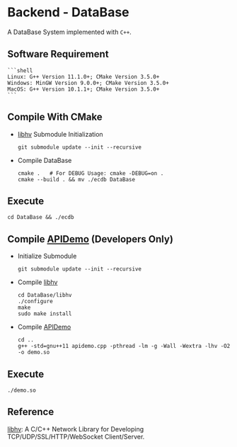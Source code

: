 # Backend - DataBase

A DataBase System implemented with `C++`.

## Software Requirement
    ```shell
    Linux: G++ Version 11.1.0+; CMake Version 3.5.0+
    Windows: MinGW Version 9.0.0+; CMake Version 3.5.0+
    MacOS: G++ Version 10.1.1+; CMake Version 3.5.0+
    ```

## Compile With CMake

- [libhv](https://github.com/ithewei/libhv) Submodule Initialization

    ```shell
    git submodule update --init --recursive
    ```

- Compile DataBase

    ```shell
    cmake .   # For DEBUG Usage: cmake -DEBUG=on .
    cmake --build . && mv ./ecdb DataBase
    ```
    
## Execute

```shell
cd DataBase && ./ecdb
```

## Compile [APIDemo](apidemo.cpp) (Developers Only)

- Initialize Submodule

    ```shell
    git submodule update --init --recursive
    ```

- Compile [libhv](https://github.com/ithewei/libhv)

    ```shell
    cd DataBase/libhv
    ./configure
    make
    sudo make install
    ```

- Compile [APIDemo](apidemo.cpp)

    ```shell
    cd ..
    g++ -std=gnu++11 apidemo.cpp -pthread -lm -g -Wall -Wextra -lhv -O2 -o demo.so
    ```

## Execute

```shell
./demo.so
```

## Reference
[libhv](https://github.com/ithewei/libhv): A C/C++ Network Library for Developing TCP/UDP/SSL/HTTP/WebSocket Client/Server.
